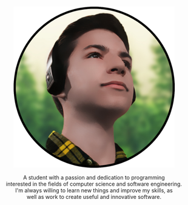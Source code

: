 <p align="center">
  <img src="assets/images/av.png" alt="avatar" height="425" width="425" style="height: auto;">
  <!-- <img src="assets/images/av.png" alt="avatar" height="425" width="425" style="max-height: 100%; max-width: 100%; height: auto;"> -->
</p> 

<p align="center">
  A student with a passion and dedication to programming<br/>interested in the fields of computer science and software engineering.<br/>
  I'm always willing to learn new things and improve my skills, as<br/>well as work to create useful and innovative software.
</p>
